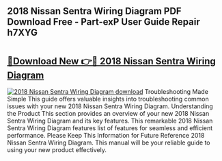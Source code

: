 ## 2018 Nissan Sentra Wiring Diagram PDF Download Free - Part-exP User Guide Repair h7XYG

# <h2><a href="http://dfp6b8.blite.top/?on=2018+Nissan+Sentra+Wiring+Diagram">🔗Download New 👉🔴 2018 Nissan Sentra Wiring Diagram</a></h2>

[![2018 Nissan Sentra Wiring Diagram download](https://i.imgur.com/lujVjoI.png)](http://dfp6b8.blite.top/?on=2018+Nissan+Sentra+Wiring+Diagram)
Troubleshooting Made Simple This guide offers valuable insights into troubleshooting common issues with your new 2018 Nissan Sentra Wiring Diagram. Understanding the Product This section provides an overview of your new 2018 Nissan Sentra Wiring Diagram and its key features. This remarkable 2018 Nissan Sentra Wiring Diagram features list of features for seamless and efficient performance. Please Keep This Information for Future Reference 2018 Nissan Sentra Wiring Diagram. This manual will be your reliable guide to using your new product effectively.
